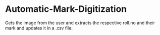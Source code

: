 # Automatic-Mark-Digitization 
Gets the image from the user and extracts the respective roll.no and their mark and updates it in a .csv file.
